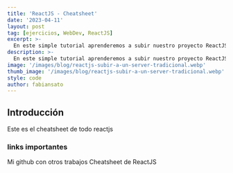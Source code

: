 ```yaml
---
title: 'ReactJS - Cheatsheet'
date: '2023-04-11'
layout: post
tag: [ejercicios, WebDev, ReactJS]
excerpt: >-
  En este simple tutorial aprenderemos a subir nuestro proyecto ReactJS a un servidor compartido
description: >-
  En este simple tutorial aprenderemos a subir nuestro proyecto ReactJS a un servidor compartido
image: '/images/blog/reactjs-subir-a-un-server-tradicional.webp'
thumb_image: '/images/blog/reactjs-subir-a-un-server-tradicional.webp'
style: code
author: fabiansato
---
```


## Introducción
Este es el cheatsheet de todo reactjs

### links importantes
Mi github con otros trabajos
Cheatsheet de ReactJS


